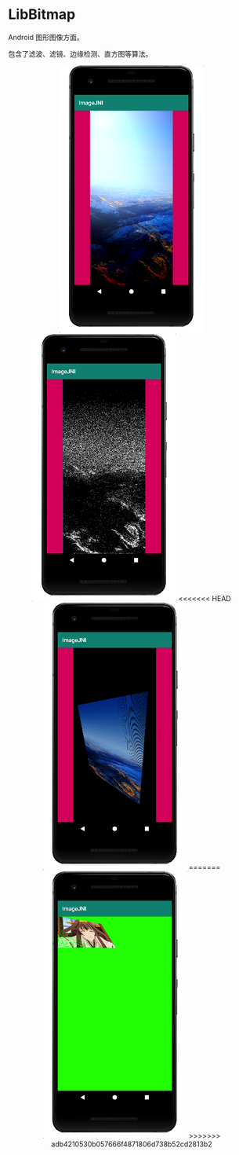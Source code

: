 # LibBitmap

Android 图形图像方面。

包含了滤波、滤镜、边缘检测、直方图等算法。
<p align='center'>
<img src='images/shadoweffect.png' title='shadoweffect' style='max-width:300px'></img>
<img src='images/noise.png' title='noise' style='max-width:300px'></img>
<<<<<<< HEAD
<img src='images/warpPerspective.png' title='warpPerspective' style='max-width:300px'></img>
=======
<img src='images/translate.png' title='warpPerspective' style='max-width:300px'></img>
>>>>>>> adb4210530b057666f4871806d738b52cd2813b2
</p>
